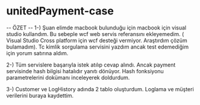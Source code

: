 # unitedPayment-case

-- ÖZET --
1-) Şuan elimde macbook bulunduğu için macbook için visual studio kullandım. Bu sebeple wcf web servis referansını ekleyemedim. ( Visual Studio Cross platform için wcf desteği vermiyor. Araştırdım çözüm bulamadım). Tc kimlik sorgulama servisini yazdım ancak test edemediğim için yorum satırına aldım.

2-) Tüm servislere başarıyla istek atılıp cevap alındı. Ancak payment servisinde hash bilgisi hatalıdır yanıtı dönüyor. Hash fonksiyonu parametrelerini dokümanı inceleyerek doldurdum. 

3-) Customer ve LogHistory adında 2 tablo oluşturdum. Loglama ve müşteri verilerini buraya kaydettim.
